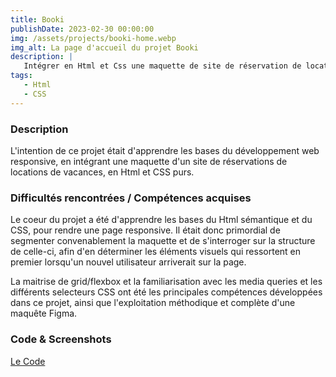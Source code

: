 ```yaml
---
title: Booki
publishDate: 2023-02-30 00:00:00
img: /assets/projects/booki-home.webp
img_alt: La page d'accueil du projet Booki
description: |
   Intégrer en Html et Css une maquette de site de réservation de locations de vacances
tags:
   - Html
   - CSS
---
```


### Description

L'intention de ce projet était d'apprendre les bases du développement web responsive, en intégrant une maquette d'un site de réservations de locations de vacances, en Html et CSS purs.

### Difficultés rencontrées / Compétences acquises

Le coeur du projet a été d'apprendre les bases du Html sémantique et du CSS, pour rendre une page responsive. Il était donc primordial de segmenter convenablement la maquette et de s'interroger sur la structure de celle-ci, afin d'en déterminer les éléments visuels qui ressortent en premier lorsqu'un nouvel utilisateur arriverait sur la page.

La maitrise de grid/flexbox et la familiarisation avec les media queries et les différents selecteurs CSS ont été les principales compétences développées dans ce projet, ainsi que l'exploitation méthodique et complète d'une maquête Figma.

### Code & Screenshots

<a target="_blank" href="https://github.com/AntoinePigny/OC-Projet2-Booki">Le Code</a>
